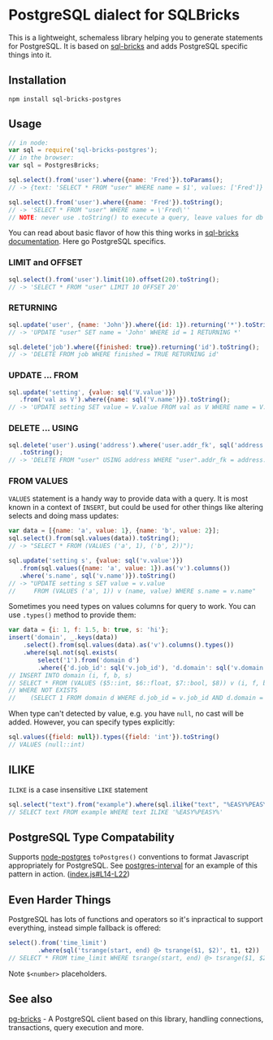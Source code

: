 # PostgreSQL dialect for SQLBricks

This is a lightweight, schemaless library helping you to generate statements for PostgreSQL.
It is based on [sql-bricks](https://github.com/CSNW/sql-bricks) and adds PostgreSQL specific things into it.


## Installation

```
npm install sql-bricks-postgres
```


## Usage

```javascript
// in node:
var sql = require('sql-bricks-postgres');
// in the browser:
var sql = PostgresBricks;

sql.select().from('user').where({name: 'Fred'}).toParams();
// -> {text: 'SELECT * FROM "user" WHERE name = $1', values: ['Fred']}

sql.select().from('user').where({name: 'Fred'}).toString();
// -> 'SELECT * FROM "user" WHERE name = \'Fred\''
// NOTE: never use .toString() to execute a query, leave values for db library to quote
```

You can read about basic flavor of how this thing works in [sql-bricks documentation](http://csnw.github.io/sql-bricks). Here go PostgreSQL specifics.


### LIMIT and OFFSET

```js
sql.select().from('user').limit(10).offset(20).toString();
// -> 'SELECT * FROM "user" LIMIT 10 OFFSET 20'
```


### RETURNING

```js
sql.update('user', {name: 'John'}).where({id: 1}).returning('*').toString();
// -> 'UPDATE "user" SET name = 'John' WHERE id = 1 RETURNING *'

sql.delete('job').where({finished: true}).returning('id').toString();
// -> 'DELETE FROM job WHERE finished = TRUE RETURNING id'
```


### UPDATE ... FROM

```js
sql.update('setting', {value: sql('V.value')})
   .from('val as V').where({name: sql('V.name')}).toString();
// -> 'UPDATE setting SET value = V.value FROM val as V WHERE name = V.name'
```


### DELETE ... USING

```js
sql.delete('user').using('address').where('user.addr_fk', sql('address.pk'))
   .toString();
// -> 'DELETE FROM "user" USING address WHERE "user".addr_fk = address.pk');
```


### FROM VALUES

`VALUES` statement is a handy way to provide data with a query. It is most known in a context of `INSERT`, but could be used for other things like altering selects and doing mass updates:

```js
var data = [{name: 'a', value: 1}, {name: 'b', value: 2}];
sql.select().from(sql.values(data)).toString();
// -> "SELECT * FROM (VALUES ('a', 1), ('b', 2))");

sql.update('setting s', {value: sql('v.value')})
   .from(sql.values({name: 'a', value: 1}).as('v').columns())
   .where('s.name', sql('v.name')}).toString()
// -> "UPDATE setting s SET value = v.value
//     FROM (VALUES ('a', 1)) v (name, value) WHERE s.name = v.name"
```

Sometimes you need types on values columns for query to work. You can use `.types()` method to provide them:

```js
var data = {i: 1, f: 1.5, b: true, s: 'hi'};
insert('domain', _.keys(data))
    .select().from(sql.values(data).as('v').columns().types())
    .where(sql.not(sql.exists(
        select('1').from('domain d')
        .where({'d.job_id': sql('v.job_id'), 'd.domain': sql('v.domain')}))))
// INSERT INTO domain (i, f, b, s)
// SELECT * FROM (VALUES ($5::int, $6::float, $7::bool, $8)) v (i, f, b, s)
// WHERE NOT EXISTS
//    (SELECT 1 FROM domain d WHERE d.job_id = v.job_id AND d.domain = v.domain)
```

When type can't detected by value, e.g. you have `null`, no cast will be added.
However, you can specify types explicitly:

```js
sql.values({field: null}).types({field: 'int'}).toString()
// VALUES (null::int)
```

## ILIKE

`ILIKE` is a case insensitive `LIKE` statement

```js
sql.select("text").from("example").where(sql.ilike("text", "%EASY%PEASY%"))
// SELECT text FROM example WHERE text ILIKE '%EASY%PEASY%'
```

## PostgreSQL Type Compatability
Supports [node-postgres](https://github.com/brianc/node-postgres) `toPostgres()` conventions to format Javascript appropriately for PostgreSQL.
See [postgres-interval](https://github.com/bendrucker/postgres-interval) for an example of this pattern in action. ([index.js#L14-L22](https://github.com/bendrucker/postgres-interval/blob/master/index.js#L14-L22))


## Even Harder Things

PostgreSQL has lots of functions and operators so it's inpractical to support everything,
instead simple fallback is offered:

```js
select().from('time_limit')
        .where(sql('tsrange(start, end) @> tsrange($1, $2)', t1, t2))
// SELECT * FROM time_limit WHERE tsrange(start, end) @> tsrange($1, $2)
```

Note `$<number>` placeholders.


## See also

[pg-bricks](https://github.com/Suor/pg-bricks) - A PostgreSQL client based on this library, handling connections, transactions, query execution and more.
